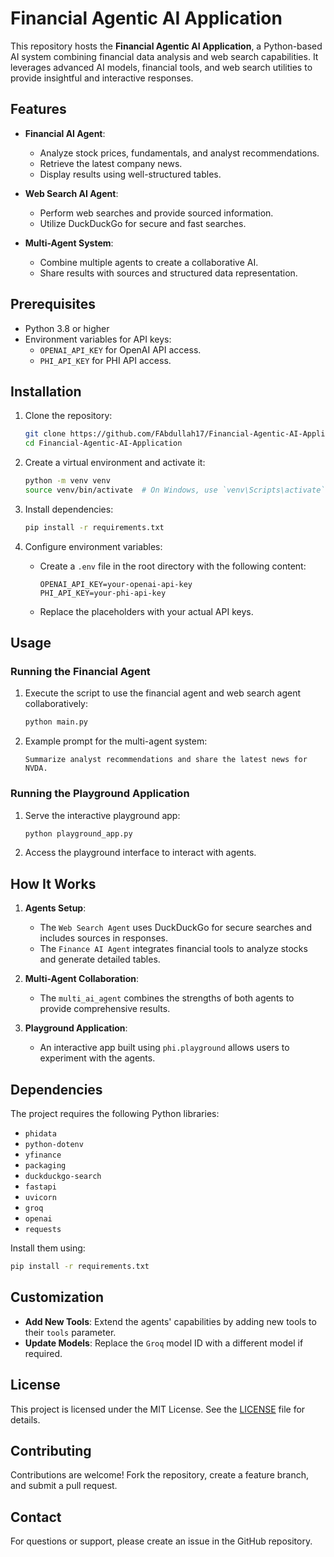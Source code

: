 # Financial Agentic AI Application

This repository hosts the **Financial Agentic AI Application**, a Python-based AI system combining financial data analysis and web search capabilities. It leverages advanced AI models, financial tools, and web search utilities to provide insightful and interactive responses.

## Features

- **Financial AI Agent**:
  - Analyze stock prices, fundamentals, and analyst recommendations.
  - Retrieve the latest company news.
  - Display results using well-structured tables.

- **Web Search AI Agent**:
  - Perform web searches and provide sourced information.
  - Utilize DuckDuckGo for secure and fast searches.

- **Multi-Agent System**:
  - Combine multiple agents to create a collaborative AI.
  - Share results with sources and structured data representation.

## Prerequisites

- Python 3.8 or higher
- Environment variables for API keys:
  - `OPENAI_API_KEY` for OpenAI API access.
  - `PHI_API_KEY` for PHI API access.

## Installation

1. Clone the repository:
   ```bash
   git clone https://github.com/FAbdullah17/Financial-Agentic-AI-Application.git
   cd Financial-Agentic-AI-Application
   ```

2. Create a virtual environment and activate it:
   ```bash
   python -m venv venv
   source venv/bin/activate  # On Windows, use `venv\Scripts\activate`
   ```

3. Install dependencies:
   ```bash
   pip install -r requirements.txt
   ```

4. Configure environment variables:
   - Create a `.env` file in the root directory with the following content:
     ```
     OPENAI_API_KEY=your-openai-api-key
     PHI_API_KEY=your-phi-api-key
     ```
   - Replace the placeholders with your actual API keys.

## Usage

### Running the Financial Agent
1. Execute the script to use the financial agent and web search agent collaboratively:
   ```bash
   python main.py
   ```
2. Example prompt for the multi-agent system:
   ```plaintext
   Summarize analyst recommendations and share the latest news for NVDA.
   ```

### Running the Playground Application
1. Serve the interactive playground app:
   ```bash
   python playground_app.py
   ```
2. Access the playground interface to interact with agents.

## How It Works

1. **Agents Setup**:
   - The `Web Search Agent` uses DuckDuckGo for secure searches and includes sources in responses.
   - The `Finance AI Agent` integrates financial tools to analyze stocks and generate detailed tables.

2. **Multi-Agent Collaboration**:
   - The `multi_ai_agent` combines the strengths of both agents to provide comprehensive results.

3. **Playground Application**:
   - An interactive app built using `phi.playground` allows users to experiment with the agents.

## Dependencies

The project requires the following Python libraries:
- `phidata`
- `python-dotenv`
- `yfinance`
- `packaging`
- `duckduckgo-search`
- `fastapi`
- `uvicorn`
- `groq`
- `openai`
- `requests`

Install them using:
```bash
pip install -r requirements.txt
```

## Customization

- **Add New Tools**: Extend the agents' capabilities by adding new tools to their `tools` parameter.
- **Update Models**: Replace the `Groq` model ID with a different model if required.

## License

This project is licensed under the MIT License. See the [LICENSE](LICENSE) file for details.

## Contributing

Contributions are welcome! Fork the repository, create a feature branch, and submit a pull request.

## Contact

For questions or support, please create an issue in the GitHub repository.

